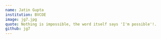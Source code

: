 ```yaml
---
name: Jatin Gupta
institution: BVCOE
image: jg7.jpg 
quote: Nothing is impossible, the word itself says 'I'm possible'!.
github: jg7
---
```

